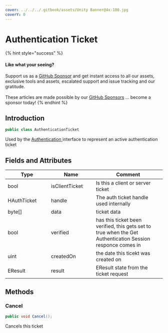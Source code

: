 ```yaml
---
cover: ../../../.gitbook/assets/Unity Banner@4x-100.jpg
coverY: 0
---
```


# Authentication Ticket

{% hint style="success" %}
#### Like what your seeing?

Support us as a [GitHub Sponsor](../../../become-a-sponsor/) and get instant access to all our assets, exclusive tools and assets, escalated support and issue tracking and our gratitude.\
\
These articles are made possible by our [GitHub Sponsors](../../../become-a-sponsor/) ... become a sponsor today!
{% endhint %}

## Introduction

```csharp
public class AuthenticationTicket
```

Used by the [Authentication ](../api/authentication.md)interface to represent an active authentication ticket

## Fields and Attributes

<table><thead><tr><th width="176.1867087633845">Type</th><th width="173.82668241105068">Name</th><th width="375.82373346952215">Comment</th></tr></thead><tbody><tr><td>bool</td><td>isClientTicket</td><td>Is this a client or server ticket</td></tr><tr><td>HAuthTicket</td><td>handle</td><td>The auth ticket handle used internally</td></tr><tr><td>byte[]</td><td>data</td><td>ticket data</td></tr><tr><td>bool</td><td>verified</td><td>has this ticket been verified, this gets set to true when the Get Authentication Session responce comes in</td></tr><tr><td>uint</td><td>createdOn</td><td>the date this ticekt was created on</td></tr><tr><td>EResult</td><td>result</td><td>EResult state from the ticket request</td></tr></tbody></table>

## Methods

### Cancel

```csharp
public void Cancel();
```

Cancels this ticket
